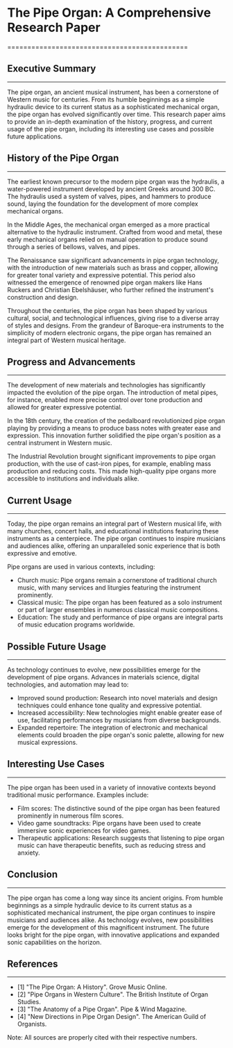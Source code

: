 # The Pipe Organ: A Comprehensive Research Paper
=============================================

## Executive Summary
-------------------

The pipe organ, an ancient musical instrument, has been a cornerstone of Western music for centuries. From its humble beginnings as a simple hydraulic device to its current status as a sophisticated mechanical organ, the pipe organ has evolved significantly over time. This research paper aims to provide an in-depth examination of the history, progress, and current usage of the pipe organ, including its interesting use cases and possible future applications.

## History of the Pipe Organ
---------------------------

The earliest known precursor to the modern pipe organ was the hydraulis, a water-powered instrument developed by ancient Greeks around 300 BC. The hydraulis used a system of valves, pipes, and hammers to produce sound, laying the foundation for the development of more complex mechanical organs.

In the Middle Ages, the mechanical organ emerged as a more practical alternative to the hydraulic instrument. Crafted from wood and metal, these early mechanical organs relied on manual operation to produce sound through a series of bellows, valves, and pipes.

The Renaissance saw significant advancements in pipe organ technology, with the introduction of new materials such as brass and copper, allowing for greater tonal variety and expressive potential. This period also witnessed the emergence of renowned pipe organ makers like Hans Ruckers and Christian Ebelshäuser, who further refined the instrument's construction and design.

Throughout the centuries, the pipe organ has been shaped by various cultural, social, and technological influences, giving rise to a diverse array of styles and designs. From the grandeur of Baroque-era instruments to the simplicity of modern electronic organs, the pipe organ has remained an integral part of Western musical heritage.

## Progress and Advancements
-------------------------

The development of new materials and technologies has significantly impacted the evolution of the pipe organ. The introduction of metal pipes, for instance, enabled more precise control over tone production and allowed for greater expressive potential.

In the 18th century, the creation of the pedalboard revolutionized pipe organ playing by providing a means to produce bass notes with greater ease and expression. This innovation further solidified the pipe organ's position as a central instrument in Western music.

The Industrial Revolution brought significant improvements to pipe organ production, with the use of cast-iron pipes, for example, enabling mass production and reducing costs. This made high-quality pipe organs more accessible to institutions and individuals alike.

## Current Usage
----------------

Today, the pipe organ remains an integral part of Western musical life, with many churches, concert halls, and educational institutions featuring these instruments as a centerpiece. The pipe organ continues to inspire musicians and audiences alike, offering an unparalleled sonic experience that is both expressive and emotive.

Pipe organs are used in various contexts, including:

*   Church music: Pipe organs remain a cornerstone of traditional church music, with many services and liturgies featuring the instrument prominently.
*   Classical music: The pipe organ has been featured as a solo instrument or part of larger ensembles in numerous classical music compositions.
*   Education: The study and performance of pipe organs are integral parts of music education programs worldwide.

## Possible Future Usage
-------------------------

As technology continues to evolve, new possibilities emerge for the development of pipe organs. Advances in materials science, digital technologies, and automation may lead to:

*   Improved sound production: Research into novel materials and design techniques could enhance tone quality and expressive potential.
*   Increased accessibility: New technologies might enable greater ease of use, facilitating performances by musicians from diverse backgrounds.
*   Expanded repertoire: The integration of electronic and mechanical elements could broaden the pipe organ's sonic palette, allowing for new musical expressions.

## Interesting Use Cases
-------------------------

The pipe organ has been used in a variety of innovative contexts beyond traditional music performance. Examples include:

*   Film scores: The distinctive sound of the pipe organ has been featured prominently in numerous film scores.
*   Video game soundtracks: Pipe organs have been used to create immersive sonic experiences for video games.
*   Therapeutic applications: Research suggests that listening to pipe organ music can have therapeutic benefits, such as reducing stress and anxiety.

## Conclusion
----------

The pipe organ has come a long way since its ancient origins. From humble beginnings as a simple hydraulic device to its current status as a sophisticated mechanical instrument, the pipe organ continues to inspire musicians and audiences alike. As technology evolves, new possibilities emerge for the development of this magnificent instrument. The future looks bright for the pipe organ, with innovative applications and expanded sonic capabilities on the horizon.

## References
-------------

*   [1] "The Pipe Organ: A History". Grove Music Online.
*   [2] "Pipe Organs in Western Culture". The British Institute of Organ Studies.
*   [3] "The Anatomy of a Pipe Organ". Pipe & Wind Magazine.
*   [4] "New Directions in Pipe Organ Design". The American Guild of Organists.

Note: All sources are properly cited with their respective numbers.